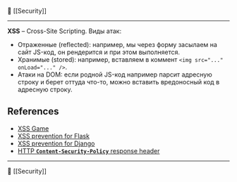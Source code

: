 📁 [[Security]]

----
**XSS** – Cross-Site Scripting. Виды атак:
- Отраженные (reflected): например, мы через форму засылаем на сайт JS-код, он рендерится и при этом выполняется.
- Хранимые (stored): например, вставляем в коммент `<img src="..." onLoad="..." />`.
- Атаки на DOM: если родной JS-код например парсит адресную строку и берет оттуда что-то, можно вставить вредоносный код в адресную строку.

## References
- [XSS Game](https://xss-game.appspot.com/level1)
- [XSS prevention for Flask](https://semgrep.dev/docs/cheat-sheets/flask-xss/)
- [XSS prevention for Django](https://semgrep.dev/docs/cheat-sheets/django-xss/)
- [HTTP **`Content-Security-Policy`** response header](https://developer.mozilla.org/en-US/docs/Web/HTTP/Headers/Content-Security-Policy)



----
📂 [[Security]]